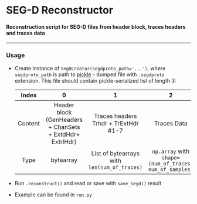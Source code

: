 # SEG-D Reconstructor
#### Reconstruction script for SEG-D files from header block, traces headers and traces data
***
### Usage 

* Create instance of `SegDCreator(segdproto_path='...')`, where `segdproto_path` is path to 
  [pickle](https://docs.python.org/3/library/pickle.html) - dumped file with `.segdproto` extension. 
  This file should contain pickle-serialized list of length 3:

  | Index   | 0      |   1    |   2    |
  | :----:  | :----: | :----: | :----: |
  | Content | Header block <br />(GenHeaders + ChanSets <br /> + ExtdHdr+ ExtrlHdr) | Traces headers <br /> Trhdr + TrExtHdr #1-7 | Traces Data      |   
  | Type    | bytearray | List of bytearrays <br /> with `len(num_of_traces)`       | `np.array` with <br /> `shape=(num_of_traces, num_of_samples)` |

* Run `.reconstruct()` and read or save with `save_segd()` result

* Example can be found in `run.py`